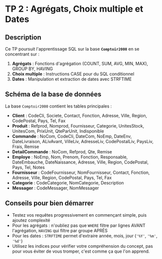 # TP 2 : Agrégats, Choix multiple et Dates

## Description

Ce TP poursuit l'apprentissage SQL sur la base **`Comptoir2000`** en se concentrant sur :

1. **Agrégats** : Fonctions d'agrégation (COUNT, SUM, AVG, MIN, MAX), GROUP BY, HAVING
2. **Choix multiple** : Instructions CASE pour du SQL conditionnel
3. **Dates** : Manipulation et extraction de dates avec STRFTIME

## Schéma de la base de données

La base `Comptoir2000` contient les tables principales :

- **Client** : CodeCli, Societe, Contact, Fonction, Adresse, Ville, Region, CodePostal, Pays, Tel, Fax
- **Produit** : Refprod, Nomprod, Fournisseur, Categorie, UnitesStock, UnitesCom, PrixUnit, QteParUnit, Indisponible
- **Commande** : NoCom, CodeCli, DateCom, NoEmp, DateEnv, DateLivraison, ALivAvant, VilleLiv, AdresseLiv, CodePostalLiv, PaysLiv, Frais, Remise
- **DetailCommande** : NoCom, Refprod, Qte, Remise
- **Employe** : NoEmp, Nom, Prenom, Fonction, Responsable, DateEmbauche, DateNaissance, Adresse, Ville, Region, CodePostal, Pays, Tel, Notes
- **Fournisseur** : CodeFournisseur, NomFournisseur, Contact, Fonction, Adresse, Ville, Region, CodePostal, Pays, Tel, Fax
- **Categorie** : CodeCategorie, NomCategorie, Description
- **Messager** : CodeMessager, NomMessager

## Conseils pour bien démarrer

- Testez vos requêtes progressivement en commençant simple, puis ajoutez complexité
- Pour les agrégats : n'oubliez pas que `WHERE` filtre par lignes AVANT l'agrégation, `HAVING` qui filtre par groupe APRÈS
- Pour les dates : `STRFTIME` permet d'extraire année, mois, jour (`'%Y'`, `'%m'`, `'%d'`)
- Utilisez les indices pour vérifier votre compréhension du concept, pas pour vous éviter de vous tromper, c'est comme ça que l'on apprend.
